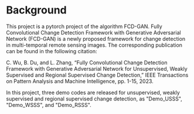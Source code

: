 # Background
This project is a pytorch project of the algorithm FCD-GAN. Fully Convolutional Change Detection Framework with Generative Adversarial Network (FCD-GAN) is a newly proposed framework for change detection in multi-temporal remote sensing images. The corresponding publication can be found in the following citation:

C. Wu, B. Du, and L. Zhang, “Fully Convolutional Change Detection Framework with Generative Adversarial Network for Unsupervised, Weakly Supervised and Regional Supervised Change Detection,” IEEE Transactions on Pattern Analysis and Machine Intelligence, pp. 1-15, 2023.

In this project, three demo codes are released for unsupervised, weakly supervised and regional supervised change detection, as "Demo_USSS", "Demo_WSSS", and "Demo_RSSS".

